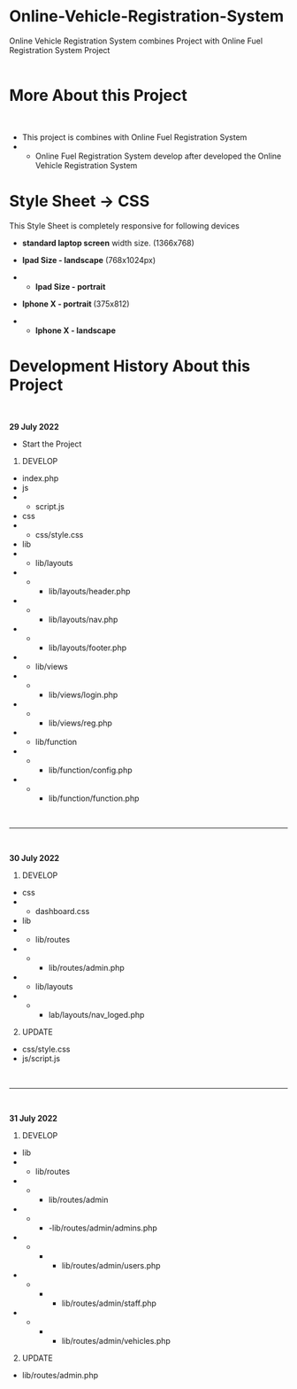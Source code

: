 # Online-Vehicle-Registration-System
Online Vehicle Registration System combines Project with Online Fuel Registration System Project
<br><br>

# More About this Project 
<br>

- This project is combines with Online Fuel Registration System 
- - Online Fuel Registration System develop after developed the Online Vehicle Registration System

# Style Sheet -> CSS

 This Style Sheet is completely responsive for following devices
  - <b>standard laptop screen</b> width size.   (1366x768)


  - <b>Ipad Size - landscape</b>  (768x1024px)
  - -  <b>Ipad Size - portrait</b>

  - <b>Iphone X - portrait </b>   (375x812)
  - - <b>Iphone X - landscape</b>




# Development History About this Project

<br>

<b>29 July 2022 </b>
  - Start the Project
  
  1. DEVELOP
  - index.php
  - js
  - - script.js
  - css
  - - css/style.css
  - lib
  - - lib/layouts
  - - - lib/layouts/header.php
  - - - lib/layouts/nav.php
  - - - lib/layouts/footer.php
  - - lib/views
  - - - lib/views/login.php
  - - - lib/views/reg.php
  - - lib/function
  - - - lib/function/config.php
  - - - lib/function/function.php


<br>
<hr>
<br>

<b>30 July 2022 </b>
  1. DEVELOP
  - css
  - - dashboard.css
  - lib
  - - lib/routes
  - - - lib/routes/admin.php
  - - lib/layouts
  - - - lab/layouts/nav_loged.php
  
  2. UPDATE 
  - css/style.css
  - js/script.js


<br>
<hr>
<br>

<b>31 July 2022 </b>
  1. DEVELOP
  - lib
  - - lib/routes
  - - - lib/routes/admin
  - - - -lib/routes/admin/admins.php
  - - - - lib/routes/admin/users.php
  - - - - lib/routes/admin/staff.php
  - - - - lib/routes/admin/vehicles.php
  
  2. UPDATE 
  - lib/routes/admin.php
